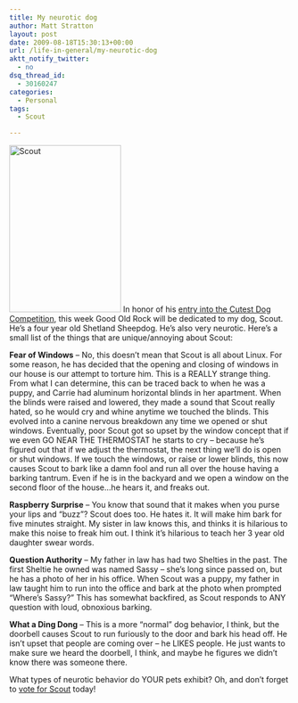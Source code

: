 ```yaml
---
title: My neurotic dog
author: Matt Stratton
layout: post
date: 2009-08-18T15:30:13+00:00
url: /life-in-general/my-neurotic-dog
aktt_notify_twitter:
  - no
dsq_thread_id:
  - 30160247
categories:
  - Personal
tags:
  - Scout

---
```

[<img class="alignright" src="https://farm4.static.flickr.com/3369/3211443258_ecc494734f.jpg" alt="Scout" width="200" height="300" />][1] In honor of his <a href="https://bit.ly/7lLK5" target="_blank">entry into the Cutest Dog Competition</a>, this week Good Old Rock will be dedicated to my dog, Scout. He&#8217;s a four year old Shetland Sheepdog. He&#8217;s also very neurotic. Here&#8217;s a small list of the things that are unique/annoying about Scout:

**Fear of Windows** &#8211; No, this doesn&#8217;t mean that Scout is all about Linux. For some reason, he has decided that the opening and closing of windows in our house is our attempt to torture him. This is a REALLY strange thing. From what I can determine, this can be traced back to when he was a puppy, and Carrie had aluminum horizontal blinds in her apartment. When the blinds were raised and lowered, they made a sound that Scout really hated, so he would cry and whine anytime we touched the blinds. This evolved into a canine nervous breakdown any time we opened or shut windows. Eventually, poor Scout got so upset by the window concept that if we even GO NEAR THE THERMOSTAT he starts to cry &#8211; because he&#8217;s figured out that if we adjust the thermostat, the next thing we&#8217;ll do is open or shut windows. If we touch the windows, or raise or lower blinds, this now causes Scout to bark like a damn fool and run all over the house having a barking tantrum. Even if he is in the backyard and we open a window on the second floor of the house&#8230;he hears it, and freaks out.

**Raspberry Surprise** &#8211; You know that sound that it makes when you purse your lips and &#8220;buzz&#8221;? Scout does too. He hates it. It will make him bark for five minutes straight. My sister in law knows this, and thinks it is hilarious to make this noise to freak him out. I think it&#8217;s hilarious to teach her 3 year old daughter swear words.

**Question Authority** &#8211; My father in law has had two Shelties in the past. The first Sheltie he owned was named Sassy &#8211; she&#8217;s long since passed on, but he has a photo of her in his office. When Scout was a puppy, my father in law taught him to run into the office and bark at the photo when prompted &#8220;Where&#8217;s Sassy?&#8221; This has somewhat backfired, as Scout responds to ANY question with loud, obnoxious barking.

**What a Ding Dong** &#8211; This is a more &#8220;normal&#8221; dog behavior, I think, but the doorbell causes Scout to run furiously to the door and bark his head off. He isn&#8217;t upset that people are coming over &#8211; he LIKES people. He just wants to make sure we heard the doorbell, I think, and maybe he figures we didn&#8217;t know there was someone there.

What types of neurotic behavior do YOUR pets exhibit? Oh, and don&#8217;t forget to <a href="https://bit.ly/7lLK5" target="_blank">vote for Scout</a> today!

 [1]: https://www.flickr.com/photos/mugsy/3211443258/ "Scout by Matt Stratton, on Flickr"